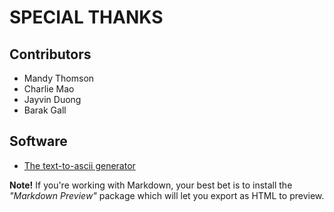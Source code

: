 # SPECIAL THANKS

## Contributors
- Mandy Thomson
- Charlie Mao
- Jayvin Duong
- Barak Gall

## Software
- [The text-to-ascii generator](http://patorjk.com/software/taag/)


**Note!**
If you're working with Markdown, your best bet is to install the *"Markdown Preview"* package which will let you export as HTML to preview.
